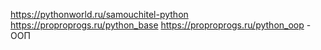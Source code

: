 https://pythonworld.ru/samouchitel-python
https://proproprogs.ru/python_base
https://proproprogs.ru/python_oop - ООП
